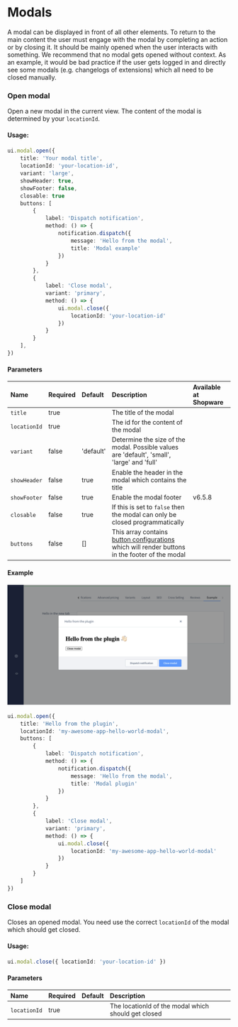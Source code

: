 # Modals

A modal can be displayed in front of all other elements. To return to the main content the user must engage
with the modal by completing an action or by closing it. It should be mainly opened when the user interacts with something.
We recommend that no modal gets opened without context. As an example, it would be bad practice if the user gets logged
in and directly see some modals (e.g. changelogs of extensions) which all need to be closed manually.

### Open modal
Open a new modal in the current view. The content of the modal is determined by your `locationId`.

#### Usage:
```ts
ui.modal.open({
    title: 'Your modal title',
    locationId: 'your-location-id',
    variant: 'large',
    showHeader: true,
    showFooter: false,
    closable: true
    buttons: [
        {
            label: 'Dispatch notification',
            method: () => {
                notification.dispatch({
                    message: 'Hello from the modal',
                    title: 'Modal example'
                })
            }
        },
        {
            label: 'Close modal',
            variant: 'primary',
            method: () => {
                ui.modal.close({
                    locationId: 'your-location-id'
                })
            }
        }
    ],
})
```

#### Parameters
| Name         | Required | Default   | Description                                                                                                                                    | Available at Shopware |
| :----------- | :------- | :-------- | :--------------------------------------------------------------------------------------------------------------------------------------------- | :---------------------|
| `title`      | true     |           | The title of the modal                                                                                                                         |                       |
| `locationId` | true     |           | The id for the content of the modal                                                                                                            |                       |
| `variant`    | false    | 'default' | Determine the size of the modal. Possible values are 'default', 'small', 'large' and 'full'                                                    |                       |
| `showHeader` | false    | true      | Enable the header in the modal which contains the title                                                                                        |                       |
| `showFooter` | false    | true      | Enable the modal footer                                                                                                                        | v6.5.8                |
| `closable`   | false    | true      | If this is set to `false` then the modal can only be closed programmatically                                                                   |                       |
| `buttons`    | false    | []        | This array contains [button configurations](../../../api/modules/ui_modal.md#buttonprops) which will render buttons in the footer of the modal |                       |

#### Example
![Menu item example](./assets/modal-example.png)
```ts
ui.modal.open({
    title: 'Hello from the plugin',
    locationId: 'my-awesome-app-hello-world-modal',
    buttons: [
        {
            label: 'Dispatch notification',
            method: () => {
                notification.dispatch({
                    message: 'Hello from the modal',
                    title: 'Modal plugin'
                })
            }
        },
        {
            label: 'Close modal',
            variant: 'primary',
            method: () => {
                ui.modal.close({
                    locationId: 'my-awesome-app-hello-world-modal'
                })
            }
        }
    ]
})
```

### Close modal
Closes an opened modal. You need use the correct `locationId` of the modal which should get closed.

#### Usage:
```ts
ui.modal.close({ locationId: 'your-location-id' })
```

#### Parameters
| Name         | Required | Default | Description                                         |
| :----------- | :------- | :------ | :-------------------------------------------------- |
| `locationId` | true     |         | The locationId of the modal which should get closed |

